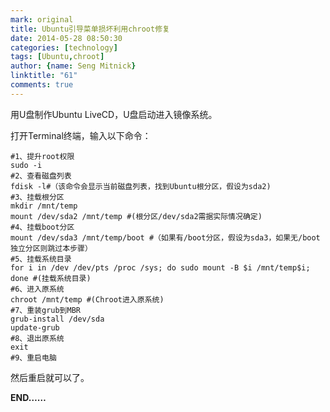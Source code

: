```yaml
---
mark: original
title: Ubuntu引导菜单损坏利用chroot修复
date: 2014-05-28 08:50:30
categories: [technology]
tags: [Ubuntu,chroot]
author: {name: Seng Mitnick}
linktitle: "61"
comments: true
---
```

用U盘制作Ubuntu LiveCD，U盘启动进入镜像系统。

打开Terminal终端，输入以下命令：<!--more-->
~~~ shell
#1、提升root权限
sudo -i
#2、查看磁盘列表
fdisk -l#（该命令会显示当前磁盘列表，找到Ubuntu根分区，假设为sda2)
#3、挂载根分区
mkdir /mnt/temp
mount /dev/sda2 /mnt/temp #(根分区/dev/sda2需据实际情况确定)
#4、挂载boot分区
mount /dev/sda3 /mnt/temp/boot #（如果有/boot分区，假设为sda3，如果无/boot独立分区则跳过本步骤）
#5、挂载系统目录
for i in /dev /dev/pts /proc /sys; do sudo mount -B $i /mnt/temp$i; done #(挂载系统目录)
#6、进入原系统
chroot /mnt/temp #(Chroot进入原系统)
#7、重装grub到MBR
grub-install /dev/sda
update-grub
#8、退出原系统
exit
#9、重启电脑
~~~
然后重启就可以了。

**END……**
